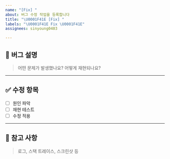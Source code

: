 ```yaml
---
name: "[Fix] "
about: 버그 수정 작업을 등록합니다
title: "\U0001F41E [Fix] "
labels: "\U0001F41E Fix \U0001F41E"
assignees: sinyoung0403

---
```


## 📌 버그 설명
> 어떤 문제가 발생했나요? 어떻게 재현되나요?

---

## ✅ 수정 항목
- [ ] 원인 파악
- [ ] 재현 테스트
- [ ] 수정 적용

---

## 📝 참고 사항
> 로그, 스택 트레이스, 스크린샷 등
